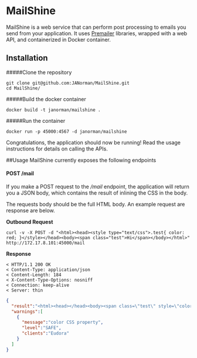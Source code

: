 MailShine
=========

MailShine is a web service that can perform post processing to emails you send from your application. It uses  [Premailer](https://github.com/premailer/premailer/) libraries, wrapped with a web API, and containerized in Docker container.

## Installation

#####Clone the repository
````
git clone git@github.com:JANorman/MailShine.git
cd MailShine/
````

#####Build the docker container
````
docker build -t janorman/mailshine .
````

#####Run the container
````
docker run -p 45000:4567 -d janorman/mailshine
````

Congratulations, the application should now be running! Read the usage instructions for details on calling the APIs.

##Usage
MailShine currently exposes the following endpoints

#### POST /mail
If you make a POST request to the _/mail_ endpoint, the application will return you a JSON body, which contains the result of inlining the CSS in the body. 

The requests body should be the full HTML body. An example request are response are below.

**Outbound Request**
````
curl -v -X POST -d "<html><head><style type="text/css">.test{ color: red; }</style></head><body><span class="test">Hi</span></body></html>" http://172.17.8.101:45000/mail
````

**Response**
````
< HTTP/1.1 200 OK
< Content-Type: application/json
< Content-Length: 184
< X-Content-Type-Options: nosniff
< Connection: keep-alive
< Server: thin
````
````json
{
  "result":"<html><head></head><body><span class=\"test\" style=\"color: red;\">Hi</span></body></html>",
  "warnings":[
    {
      "message":"color CSS property",
      "level":"SAFE",
      "clients":"Eudora"
    }
  ]
}
````

